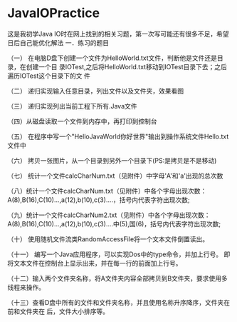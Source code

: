 # JavaIOPractice
这是我初学Java IO时在网上找到的相关习题，第一次写可能还有很多不足，希望日后自己能优化解法
一．练习的题目

（一） 在电脑D盘下创建一个文件为HelloWorld.txt文件，判断他是文件还是目录，在创建一个目
录IOTest,之后将HelloWorld.txt移动到IOTest目录下去；之后遍历IOTest这个目录下的文
件

（二） 递归实现输入任意目录，列出文件以及文件夹，效果看图

（三） 递归实现列出当前工程下所有.Java文件

（四）从磁盘读取一个文件到内存中，再打印到控制台

（五） 在程序中写一个"HelloJavaWorld你好世界"输出到操作系统文件Hello.txt文件中

（六） 拷贝一张图片，从一个目录到另外一个目录下(PS:是拷贝是不是移动)

（七） 统计一个文件calcCharNum.txt（见附件）中字母'A'和'a'出现的总次数

（八）统计一个文件calcCharNum.txt（见附件）中各个字母出现次数：
A(8),B(16),C(10)...,a(12),b(10),c(3)....，括号内代表字符出现次数;

（九）统计一个文件calcCharNum2.txt（见附件）中各个字母出现次数：
A(8),B(16),C(10)...,a(12),b(10),c(3)....中(5),国(6)，括号内代表字符出现次数;

（十） 使用随机文件流类RandomAccessFile将一个文本文件倒置读出。

（十一） 编写一个Java应用程序，可以实现Dos中的type命令，并加上行号。
即将文本文件在控制台上显示出来，并在每一行的前面加上行号。

（十二）输入两个文件夹名称，将A文件夹内容全部拷贝到B文件夹，要求使用多线程来操作。

（十三）查看D盘中所有的文件和文件夹名称，并且使用名称升序降序，文件夹在前和文件夹在
后，文件大小排序等。 
